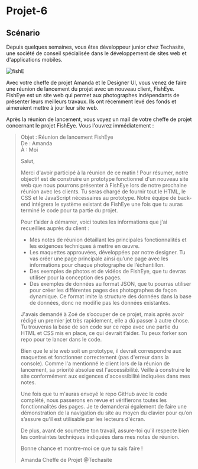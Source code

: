 # Projet-6

## Scénario

Depuis quelques semaines, vous êtes développeur junior chez Techasite, une société de conseil spécialisée dans le développement de sites web et d'applications mobiles.

![fishE](https://user.oc-static.com/upload/2020/08/18/15977566540758_15975854296086_image1%20%281%29.png)

Avec votre cheffe de projet Amanda et le Designer UI, vous venez de faire une réunion de lancement du projet avec un nouveau client, FishEye. FishEye est un site web qui permet aux photographes indépendants de présenter leurs meilleurs travaux. Ils ont récemment levé des fonds et aimeraient mettre à jour leur site web.   
  
Après la réunion de lancement, vous voyez un mail de votre cheffe de projet concernant le projet FishEye. Vous l'ouvrez immédiatement :  

> Objet : Réunion de lancement FishEye  
> De : Amanda  
> À : Moi  
>  
> Salut,  
>  
> Merci d'avoir participé à la réunion de ce matin ! Pour résumer, notre objectif est de construire un prototype fonctionnel d'un nouveau site web que nous pourrons
présenter à FishEye lors de notre prochaine réunion avec les clients. Tu seras chargé de fournir tout le HTML, le CSS et le JavaScript nécessaires au prototype. Notre équipe de back-end intégrera le système existant de FishEye une fois que tu auras terminé le code pour ta partie du projet.  
>  
> Pour t’aider à démarrer, voici toutes les informations que j'ai recueillies auprès du client :
>  
> + Mes notes de réunion détaillant les principales fonctionnalités et les exigences techniques à mettre en œuvre.  
> + Les maquettes approuvées, développées par notre designer. Tu vas créer une page principale ainsi qu’une page avec les informations pour chaque photographe de l’échantillon.
> + Des exemples de photos et de vidéos de FishEye, que tu devras utiliser pour la conception des pages.  
> + Des exemples de données au format JSON, que tu pourras utiliser pour créer les différentes pages des photographes de façon dynamique. Ce format imite la structure des données dans la base de données, donc ne modifie pas les données existantes.
>
> J'avais demandé à Zoé de s’occuper de ce projet, mais après avoir rédigé un premier jet très rapidement, elle a dû passer à autre chose. Tu trouveras la base de son code sur ce repo avec une partie du HTML et CSS mis en place, ce qui devrait t’aider. Tu peux forker son repo pour te lancer dans le code.
> 
> Bien que le site web soit un prototype, il devrait correspondre aux maquettes et fonctionner correctement (pas d'erreur dans la console). Comme l'a mentionné le client lors de la réunion de lancement, sa priorité absolue est l'accessibilité. Veille à construire le site conformément aux exigences d'accessibilité indiquées dans mes notes.
> 
> Une fois que tu m'auras envoyé le repo GitHub avec le code complété, nous passerons en revue et vérifierons toutes les fonctionnalités des pages. Je te demanderai également de faire une démonstration de la navigation du site au moyen du clavier pour qu’on s’assure qu'il est utilisable par les lecteurs d'écran.  
> 
> De plus, avant de soumettre ton travail, assure-toi qu'il respecte bien les contraintes techniques indiquées dans mes notes de réunion.
> 
> Bonne chance et montre-moi ce que tu sais faire !
> 
> Amanda
> Cheffe de Projet @Techasite
